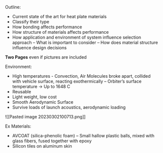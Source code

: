 Outline:
- Current state of the art for heat plate materials
- Classify their type
- How bonding affects performance
- How structure of materials affects performance
- How application and environment of system influence selection approach
	– What is important to consider
	– How does material structure influence design decisions

**Two Pages** even if pictures are included

Environment:
- High temperatures - Convection, Air Molecules broke apart, collided with vehicle surface, reacting exothermically
	– Orbiter’s surface temperature → Up to 1648 C
- Reusable
- Light weight, low cost
- Smooth Aerodynamic Surface
- Survive loads of launch acoustics, aerodynamic loading

![[Pasted image 20230302100713.png]]

Ex Materials:
- AVCOAT (silica-phenolic foam)
	– Small hallow plastic balls, mixed with glass fibers, fused together with epoxy
- Silicon tiles on aluminum skin
